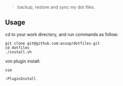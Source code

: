 > backup, restore and sync my dot files.

## Usage

cd to your work directory, and run commands as follow:

```
git clone git@github.com:acusp/dotfiles.git
cd dotfiles
./install.sh
```

vim plugin install:

```
vim

:PluginInstall 
```
